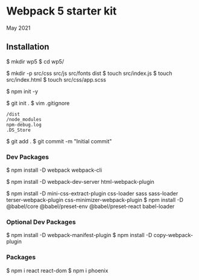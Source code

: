 # Webpack 5 starter kit

May 2021

## Installation

$ mkdir wp5
$ cd wp5/

$ mkdir -p src/css src/js src/fonts dist
$ touch src/index.js
$ touch src/index.html
$ touch src/css/app.scss

$ npm init -y

$ git init .
$ vim .gitignore

```
/dist
/node_modules
npm-debug.log
.DS_Store
```

$ git add .
$ git commit -m "Initial commit"

### Dev Packages

$ npm install -D webpack webpack-cli

$ npm install -D webpack-dev-server html-webpack-plugin

$ npm install -D mini-css-extract-plugin css-loader sass sass-loader terser-webpack-plugin css-minimizer-webpack-plugin
$ npm install -D @babel/core @babel/preset-env @babel/preset-react babel-loader

### Optional Dev Packages

$ npm install -D webpack-manifest-plugin
$ npm install -D copy-webpack-plugin

### Packages

$ npm i react react-dom
$ npm i phoenix 